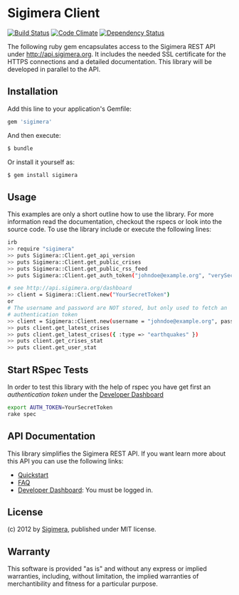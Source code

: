 Sigimera Client
===============

[![Build
Status](https://secure.travis-ci.org/Sigimera/sigimera-ruby-client.png?branch=master)](https://travis-ci.org/Sigimera/sigimera-ruby-client) [![Code Climate](https://codeclimate.com/badge.png)](https://codeclimate.com/github/Sigimera/sigimera-ruby-client)
[![Dependency
Status](https://gemnasium.com/Sigimera/sigimera-ruby-client.png)](https://gemnasium.com/Sigimera/sigimera-ruby-client)

The following ruby gem encapsulates access to the Sigimera REST API under
http://api.sigimera.org. It includes the needed SSL certificate for the
HTTPS connections and a detailed documentation. This library will be
developed in parallel to the API.


Installation
------------

Add this line to your application's Gemfile:

```ruby
gem 'sigimera'
```

And then execute:

```sh
$ bundle
```

Or install it yourself as:

```sh
$ gem install sigimera
```



Usage
-----

This examples are only a short outline how to use the library. For more
information read the documentation, checkout the rspecs or look into the
source code. To use the library include or execute the following lines:

```sh
irb
>> require "sigimera"
>> puts Sigimera::Client.get_api_version
>> puts Sigimera::Client.get_public_crises
>> puts Sigimera::Client.get_public_rss_feed
>> puts Sigimera::Client.get_auth_token("johndoe@example.org", "verySecretPassword")

# see http://api.sigimera.org/dashboard
>> client = Sigimera::Client.new("YourSecretToken")
or
# The username and password are NOT stored, but only used to fetch an
# authentication token
>> client = Sigimera::Client.new(username = "johndoe@example.org", password = "verySecretPassword")
>> puts client.get_latest_crises
>> puts client.get_latest_crises({ :type => "earthquakes" })
>> puts client.get_crises_stat
>> puts client.get_user_stat
```


Start RSpec Tests
-----------------

In order to test this library with the help of rspec you have get first an
_authentication token_ under the [Developer Dashboard](http://api.sigimera.org/dashboard)

```sh
export AUTH_TOKEN=YourSecretToken
rake spec
```


API Documentation
-----------------

This library simplifies the Sigimera REST API. If you want learn more about
this API you can use the following links:

* [Quickstart](http://api.sigimera.org/quickstart)
* [FAQ](http://api.sigimera.org/faq)
* [Developer Dashboard](http://api.sigimera.org/dashboard): You must be logged
  in.


License
-------

(c) 2012 by [Sigimera](http://www.sigimera.org),
published under MIT license.


Warranty
--------

This software is provided "as is" and without any express or implied
warranties, including, without limitation, the implied warranties of
merchantibility and fitness for a particular purpose.

